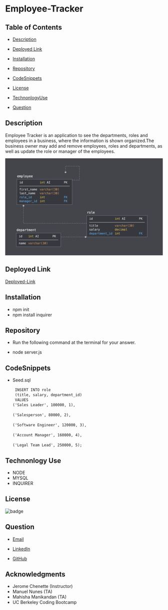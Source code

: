 # Employee-Tracker
 

## Table of Contents
 - [Description](#description)

 - [Deployed Link](#deployed-link)

 - [Installation](#installation)

 - [Repository](#Repository)
 
 - [CodeSnippets](#CodeSnippets)

 - [License](#license)

 - [TechnonlogyUse](#Technonlogy-Use)

 - [Question](#Question)

## Description

   Employee Tracker is an application to see the departments, roles and employees in a business, where the information is shown organized.The business owner may add and remove employees, roles and departments, as well as update the role or manager of the employees.

  ![alttext](Assets/schema.png)

  

## Deployed Link

 [Deployed-Link](https://abuyem1.github.io/Employee-Tracker/)

## Installation
 * npm init 
 * npm install inquirer

 ## Repository

 * Run the following command at the terminal for your answer.

 * node server.js

## CodeSnippets
* Seed.sql

       INSERT INTO role
       (title, salary, department_id)
       VALUES
      ('Sales Leader', 100000, 1),

      ('Salesperson', 80000, 2),

      ('Software Engineer', 120000, 3),

      ('Account Manager', 160000, 4),

      ('Legal Team Lead', 250000, 5);

 
 

## Technonlogy Use

 * NODE
 *  MYSQL
 * INQUIRER
 

## License

 ![badge](https://shields.io/badge/license-MIT-green)


## Question
  
 * [Email](abuye20@yahoo.com)

 * [LinkedIn](https://www.linkedin.com/in/abuye-mamuye-5a49921b0/)

 * [GitHub](https://github.com/AbuyeM1)

## Acknowledgments
 - Jerome Chenette (Instructor)
 - Manuel Nunes (TA)
 - Mahisha Manikandan (TA)
 - UC Berkeley Coding Bootcamp


